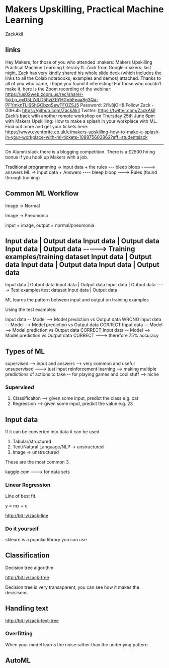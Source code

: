 # Makers Upskilling, Practical Machine Learning

ZackAkil

## links
Hey Makers, for those of you who attended :makers: Makers Upskilling Practical Machine Learning Literacy ft. Zack from Google :makers: last night, Zack has very kindly shared his whole slide deck (which includes the links to all the Colab notebooks, examples and demos) attached. Thanks to all of you who came, I hope you found it interesting!
For those who couldn’t make it, here is the Zoom recording of the webinar:
https://us02web.zoom.us/rec/share/-fxkLp_gxD5LZdLD5hzjZbYHGpbEeaa8g3Qa-PFYmknTLl6ShGCbzgSewTFOZSJ5 Password: 2i%8jOH&
Follow Zack - GitHub: https://github.com/ZackAkil Twitter: https://twitter.com/ZackAkil
Zack’s back with another remote workshop on Thursday 25th June 6pm with Makers Upskilling: How to make a splash in your workplace with ML. Find out more and get your tickets here: https://www.eventbrite.co.uk/e/makers-upskilling-how-to-make-a-splash-in-your-workplace-with-ml-tickets-108875603862?aff=studentslack

------------

On Alumni slack there is a blogging competition. There is a £2500 hiring bonus if you hook up Makers with a job.

Traditional programming -> input data + the rules --- bleep bloop ----> answers
ML -> Input data + Answers ---- bleep bloop ---> Rules (found through training)

## Common ML Workflow

Image -> Normal

Image -> Pneumonia

input = image, output = normal/pneumonia

Input data | Output data
Input data | Output data
Input data | Output data -----> Training examples/training dataset
Input data | Output data
Input data | Output data
Input data | Output data
---------------------------
Input data | Output data
Input data | Output data
Input data | Output data ----> Test examples/test dataset
Input data | Output data


ML learns the pattern between input and output on training examples

Using the test examples:

Input data -- Model --> Model prediction vs Output data WRONG
Input data -- Model --> Model prediction vs Output data CORRECT
Input data -- Model --> Model prediction vs Output data CORRECT
Input data -- Model --> Model prediction vs Output data CORRECT ---> therefore 75% accuracy

## Types of ML
supervised --> input and answers --> very common and useful
unsupervised ---> just input
reinforcement learning --> making multiple predictions of actions to take -- for playing games and cool stuff --> niche

### Supervised

1. Classificaiton --> given some input, predict the class e.g. cat
2. Regression --> given some input, predict the value e.g. 23

## Input data

If it can be converted into data it can be used

1. Tabular/structured
2. Text/Natural Language/NLP -> unstructured
3. Image -> unstructured

These are the most common 3.

kaggle.com ---> for data sets

### Linear Regression

Line of best fit.

y = mx + c

http://bit.ly/zack-line

### Do it yourself

sklearn is a popular library you can use

## Classification

Decision tree algorithm.

http://bit.ly/zack-tree

Decision tree is very transaparent, you can see how it makes the decisisons.

## Handling text

http://bit.ly/zack-text-tree

### Overfitting

When your model learns the noise rather than the underlying pattern.

## AutoML

